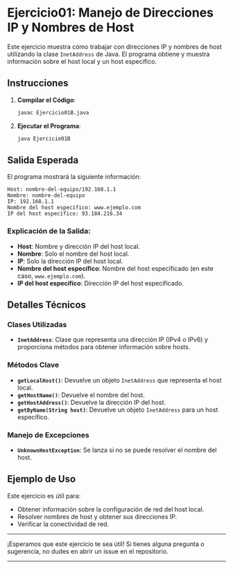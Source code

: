 
# Ejercicio01: Manejo de Direcciones IP y Nombres de Host

Este ejercicio muestra cómo trabajar con direcciones IP y nombres de host utilizando la clase `InetAddress` de Java. El programa obtiene y muestra información sobre el host local y un host específico.

## Instrucciones

1. **Compilar el Código**:
   ```bash
   javac Ejercicio01B.java
   ```
2. **Ejecutar el Programa**:
   ```bash
   java Ejercicio01B
   ```

## Salida Esperada

El programa mostrará la siguiente información:

```
Host: nombre-del-equipo/192.168.1.1
Nombre: nombre-del-equipo
IP: 192.168.1.1
Nombre del host específico: www.ejemplo.com
IP del host específico: 93.184.216.34
```

### Explicación de la Salida:
- **Host**: Nombre y dirección IP del host local.
- **Nombre**: Solo el nombre del host local.
- **IP**: Solo la dirección IP del host local.
- **Nombre del host específico**: Nombre del host especificado (en este caso, `www.ejemplo.com`).
- **IP del host específico**: Dirección IP del host especificado.

## Detalles Técnicos

### Clases Utilizadas
- **`InetAddress`**: Clase que representa una dirección IP (IPv4 o IPv6) y proporciona métodos para obtener información sobre hosts.

### Métodos Clave
- **`getLocalHost()`**: Devuelve un objeto `InetAddress` que representa el host local.
- **`getHostName()`**: Devuelve el nombre del host.
- **`getHostAddress()`**: Devuelve la dirección IP del host.
- **`getByName(String host)`**: Devuelve un objeto `InetAddress` para un host específico.

### Manejo de Excepciones
- **`UnknownHostException`**: Se lanza si no se puede resolver el nombre del host.

## Ejemplo de Uso

Este ejercicio es útil para:
- Obtener información sobre la configuración de red del host local.
- Resolver nombres de host y obtener sus direcciones IP.
- Verificar la conectividad de red.

---

¡Esperamos que este ejercicio te sea útil! Si tienes alguna pregunta o sugerencia, no dudes en abrir un issue en el repositorio.

---
